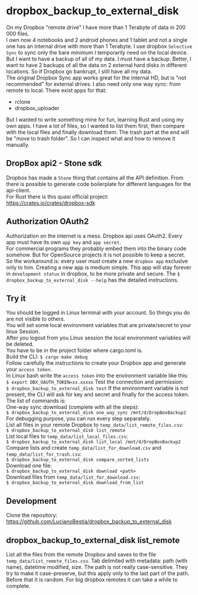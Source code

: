 [comment]: # (lmake_md_to_doc_comments segment start A)

# dropbox_backup_to_external_disk

[comment]: # (lmake_cargo_toml_to_md start)

[comment]: # (lmake_cargo_toml_to_md end)

[comment]: # (lmake_lines_of_code start)

[comment]: # (lmake_lines_of_code end)

On my Dropbox "remote drive" I have more than 1 Terabyte of data in 200 000 files.  
I own now 4 notebooks and 2 android phones and 1 tablet and not a single one has an internal drive with more than 1 Terabyte. I use dropbox `Selective Sync` to sync only the bare minimum I temporarily need on the local device. But I want to have a backup of all of my data. I must have a backup. Better, I want to have 2 backups of all the data on 2 external hard disks in different locations. So if Dropbox go bankrupt, I still have all my data.  
The original Dropbox Sync app works great for the internal HD, but is "not recommended" for external drives. I also need only one way sync: from remote to local. There exist apps for that:

- rclone
- dropbox_uploader

But I wanted to write something mine for fun, learning Rust and using my own apps.
I have a lot of files, so I wanted to list them first, then compare with the local files and finally download them. The trash part at the end will be "move to trash folder". So I can inspect what and how to remove it manually.  

## DropBox api2 - Stone sdk

Dropbox has made a `Stone` thing that contains all the API definition. From there is possible to generate code boilerplate for different languages for the api-client.  
For Rust there is this quasi official project:  
<https://crates.io/crates/dropbox-sdk>  

## Authorization OAuth2

Authorization on the internet is a mess. Dropbox api uses OAuth2.
Every app must have its own `app key` and `app secret`.  
For commercial programs they probably embed them into the binary code somehow. But for OpenSource projects it is not possible to keep a secret. So the workaround is: every user must create a new `dropbox app` exclusive only to him. Creating a new app is medium simple. This app will stay forever in `development status` in dropbox, to be more private and secure. The `$ dropbox_backup_to_external_disk --help` has the detailed instructions.  

## Try it

You should be logged in Linux terminal with your account. So things you do are not visible to others.  
You will set some local environment variables that are private/secret to your linux Session.  
After you logout from you Linux session the local environment variables will be deleted.  
You have to be in the project folder where cargo.toml is.  
Build the CLI:
`$ cargo make debug`  
Follow carefully the instructions to create your Dropbox app and generate your `access token`.  
In Linux bash write the `access token` into the environment variable like this:
`$ export DBX_OAUTH_TOKEN=xx.xxxxx`
Test the connection and permission:  
`$ dropbox_backup_to_external_disk test`
If the environment variable is not present, the CLI will ask for key and secret and finally for the access token.  
The list of commands is:  
One-way sync download (complete with all the steps):  
`$ dropbox_backup_to_external_disk one_way_sync /mnt/d/DropBoxBackup2`  
For debugging purpose, you can run every step separately.  
List all files in your remote Dropbox to `temp_data/list_remote_files.csv`:  
`$ dropbox_backup_to_external_disk list_remote`  
List local files to `temp_data/list_local_files.csv`:  
`$ dropbox_backup_to_external_disk list_local /mnt/d/DropBoxBackup2`  
Compare lists and create `temp_data/list_for_download.csv` and `temp_data/list_for_trash.csv`:  
`$ dropbox_backup_to_external_disk compare_sorted_lists`  
Download one file:  
`$ dropbox_backup_to_external_disk download <path>`  
Download files from `temp_data/list_for_download.csv`:  
`$ dropbox_backup_to_external_disk download_from_list`  

[comment]: # (lmake_md_to_doc_comments segment end A)

## Development

Clone the repository:
<https://github.com/LucianoBestia/dropbox_backup_to_external_disk>  

## dropbox_backup_to_external_disk list_remote

List all the files from the remote Dropbox and saves to the file `temp_data/list_remote_files.csv`.
Tab delimited with metadata: path (with name), datetime modified, size.
The path is not really case-sensitive. They try to make it case-preserve, but this apply only to the last part of the path. Before that it is random.
For big dropbox remotes it can take a while to complete.
